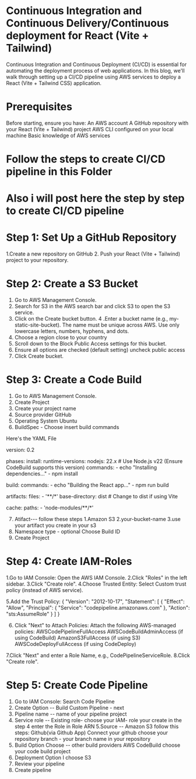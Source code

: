 # Continuous Integration and Continuous Delivery/Continuous deployment for React (Vite + Tailwind) 

Continuous Integration and Continuous Deployment (CI/CD) is essential for automating the deployment process of web applications. In this blog, we'll walk through setting up a CI/CD pipeline using AWS services to deploy a React (Vite + Tailwind CSS) application.

# Prerequisites

Before starting, ensure you have:
An AWS account
A GitHub repository with your React (Vite + Tailwind) project
AWS CLI configured on your local machine
Basic knowledge of AWS services

# Follow the steps to create CI/CD pipeline in this Folder 
# Also i will post here the step by step to create CI/CD pipeline

# Step 1: Set Up a GitHub Repository

1.Create a new repository on GitHub 
2. Push your React (Vite + Tailwind) project to your repository.

# Step 2: Create a S3 Bucket

1. Go to AWS Management Console.
2. Search for S3 in the AWS search bar and click S3 to open the S3 service.
3. Click on the Create bucket button.
4 .Enter a bucket name (e.g., my-static-site-bucket).
  The name must be unique across AWS.
  Use only lowercase letters, numbers, hyphens, and dots.
5. Choose a region close to your country
6. Scroll down to the Block Public Access settings for this bucket.
7. Ensure all  options are checked (default setting)
   uncheck public access
8. Click Create bucket.

# Step 3: Create a Code Build

1. Go to AWS Management Console.
2. Create Project
3. Create your project name
4. Source provider GitHub
5. Operating System
   Ubuntu
6. BuildSpec - Choose insert build commands

Here's the YAML File

  version: 0.2

phases:
  install:
    runtime-versions:
      nodejs: 22.x  # Use Node.js v22 (Ensure CodeBuild supports this version)
    commands:
      - echo "Installing dependencies..."
      - npm install

  build:
    commands:
      - echo "Building the React app..."
      - npm run build

artifacts:
  files:
    - '**/*'
  base-directory: dist  # Change to dist if using Vite
  
  cache:
    paths:
      - 'node-modules/**/*'


7. Atifact--- follow these steps
   1.Amazon S3
   2.your-bucket-name
   3.use your artifact you create in your s3
8. Namespace type - optional
   Choose Build ID
9. Create Project

# Step 4: Create IAM-Roles

1.Go to IAM Console: Open the AWS IAM Console.
2.Click "Roles" in the left sidebar.
3.Click "Create role".
4.Choose Trusted Entity:
  Select Custom trust policy (instead of AWS service).

5.Add the Trust Policy:
{
  "Version": "2012-10-17",
  "Statement": [
    {
      "Effect": "Allow",
      "Principal": { "Service": "codepipeline.amazonaws.com" },
      "Action": "sts:AssumeRole"
    }
  ]
}




6. Click "Next" to Attach Policies:
  Attach the following AWS-managed policies:
  AWSCodePipelineFullAccess
  AWSCodeBuildAdminAccess (if using CodeBuild)
  AmazonS3FullAccess (if using S3)
  AWSCodeDeployFullAccess (if using CodeDeploy)
  
7.Click "Next" and enter a Role Name, e.g., CodePipelineServiceRole.
8.Click "Create role".


# Step 5: Create Code Pipeline

1. Go to IAM Console: Search Code Pipeline
2. Create Option -- Build Custom Pipeline - next
3. Pipeline name -- name of your pipeline project
4. Service role -- Existing role- choose your IAM- role your create in the step 4
   enter the Role in Role ARN
5.Source -- Amazon S3 follow this steps:
   Github(via Github App)
   Connect your github
   choose your repository
   branch - your branch name in your repository
6. Build Option
   Choose -- other build providers
   AWS CodeBuild
   choose your code build project
7. Deployment Option
    I choose S3
8. Review your pipeline
9. Create pipeline


   
   







